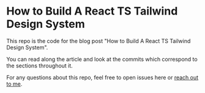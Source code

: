 # How to Build A React TS Tailwind Design System
This repo is the code for the blog post "How to Build A React TS Tailwind Design System".

You can read along the article and look at the commits which correspond to the sections throughout it.

For any questions about this repo, feel free to open issues here or [reach out to me](https://twitter.com/HamatoYogi).
